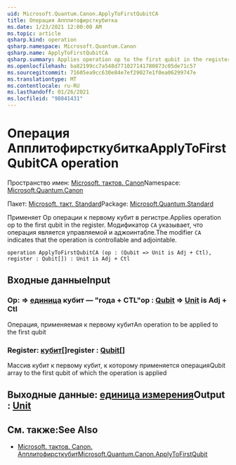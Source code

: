 ```yaml
---
uid: Microsoft.Quantum.Canon.ApplyToFirstQubitCA
title: Операция Апплитофирсткубитка
ms.date: 1/23/2021 12:00:00 AM
ms.topic: article
qsharp.kind: operation
qsharp.namespace: Microsoft.Quantum.Canon
qsharp.name: ApplyToFirstQubitCA
qsharp.summary: Applies operation op to the first qubit in the register. The modifier `CA` indicates that the operation is controllable and adjointable.
ms.openlocfilehash: ba82199cc7a548d771027141780873c05de71c57
ms.sourcegitcommit: 71605ea9cc630e84e7ef29027e1f0ea06299747e
ms.translationtype: MT
ms.contentlocale: ru-RU
ms.lasthandoff: 01/26/2021
ms.locfileid: "98841431"
---
```

# <a name="applytofirstqubitca-operation"></a><span data-ttu-id="0d13f-102">Операция Апплитофирсткубитка</span><span class="sxs-lookup"><span data-stu-id="0d13f-102">ApplyToFirstQubitCA operation</span></span>

<span data-ttu-id="0d13f-103">Пространство имен: [Microsoft. тактов. Canon](xref:Microsoft.Quantum.Canon)</span><span class="sxs-lookup"><span data-stu-id="0d13f-103">Namespace: [Microsoft.Quantum.Canon](xref:Microsoft.Quantum.Canon)</span></span>

<span data-ttu-id="0d13f-104">Пакет: [Microsoft. такт. Standard](https://nuget.org/packages/Microsoft.Quantum.Standard)</span><span class="sxs-lookup"><span data-stu-id="0d13f-104">Package: [Microsoft.Quantum.Standard](https://nuget.org/packages/Microsoft.Quantum.Standard)</span></span>


<span data-ttu-id="0d13f-105">Применяет Op операции к первому кубит в регистре.</span><span class="sxs-lookup"><span data-stu-id="0d13f-105">Applies operation op to the first qubit in the register.</span></span>
<span data-ttu-id="0d13f-106">Модификатор `CA` указывает, что операция является управляемой и аджоинтабле.</span><span class="sxs-lookup"><span data-stu-id="0d13f-106">The modifier `CA` indicates that the operation is controllable and adjointable.</span></span>

```qsharp
operation ApplyToFirstQubitCA (op : (Qubit => Unit is Adj + Ctl), register : Qubit[]) : Unit is Adj + Ctl
```


## <a name="input"></a><span data-ttu-id="0d13f-107">Входные данные</span><span class="sxs-lookup"><span data-stu-id="0d13f-107">Input</span></span>

### <a name="op--qubit--unit--is-adj--ctl"></a><span data-ttu-id="0d13f-108">Op: [](xref:microsoft.quantum.lang-ref.qubit) => [единица](xref:microsoft.quantum.lang-ref.unit) кубит — "года + CTL"</span><span class="sxs-lookup"><span data-stu-id="0d13f-108">op : [Qubit](xref:microsoft.quantum.lang-ref.qubit) => [Unit](xref:microsoft.quantum.lang-ref.unit)  is Adj + Ctl</span></span>

<span data-ttu-id="0d13f-109">Операция, применяемая к первому кубит</span><span class="sxs-lookup"><span data-stu-id="0d13f-109">An operation to be applied to the first qubit</span></span>


### <a name="register--qubit"></a><span data-ttu-id="0d13f-110">Register: [кубит](xref:microsoft.quantum.lang-ref.qubit)[]</span><span class="sxs-lookup"><span data-stu-id="0d13f-110">register : [Qubit](xref:microsoft.quantum.lang-ref.qubit)[]</span></span>

<span data-ttu-id="0d13f-111">Массив кубит к первому кубит, к которому применяется операция</span><span class="sxs-lookup"><span data-stu-id="0d13f-111">Qubit array to the first qubit of which the operation is applied</span></span>



## <a name="output--unit"></a><span data-ttu-id="0d13f-112">Выходные данные: [единица измерения](xref:microsoft.quantum.lang-ref.unit)</span><span class="sxs-lookup"><span data-stu-id="0d13f-112">Output : [Unit](xref:microsoft.quantum.lang-ref.unit)</span></span>



## <a name="see-also"></a><span data-ttu-id="0d13f-113">См. также:</span><span class="sxs-lookup"><span data-stu-id="0d13f-113">See Also</span></span>

- [<span data-ttu-id="0d13f-114">Microsoft. тактов. Canon. Апплитофирсткубит</span><span class="sxs-lookup"><span data-stu-id="0d13f-114">Microsoft.Quantum.Canon.ApplyToFirstQubit</span></span>](xref:Microsoft.Quantum.Canon.ApplyToFirstQubit)